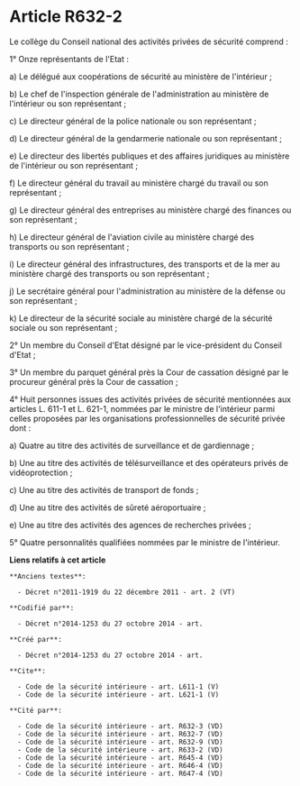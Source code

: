 # Article R632-2

Le collège du Conseil national des activités privées de sécurité comprend : 

1° Onze représentants de l'Etat : 

a) Le délégué aux coopérations de sécurité au ministère de l'intérieur ; 

b) Le chef de l'inspection générale de l'administration au ministère de l'intérieur ou son représentant ; 

c) Le directeur général de la police nationale ou son représentant ; 

d) Le directeur général de la gendarmerie nationale ou son représentant ; 

e) Le directeur des libertés publiques et des affaires juridiques au ministère de l'intérieur ou son représentant ; 

f) Le directeur général du travail au ministère chargé du travail ou son représentant ; 

g) Le directeur général des entreprises au ministère chargé des finances ou son représentant ; 

h) Le directeur général de l'aviation civile au ministère chargé des transports ou son représentant ; 

i) Le directeur général des infrastructures, des transports et de la mer au ministère chargé des transports ou son
représentant ; 

j) Le secrétaire général pour l'administration au ministère de la défense ou son représentant ; 

k) Le directeur de la sécurité sociale au ministère chargé de la sécurité sociale ou son représentant ; 

2° Un membre du Conseil d'Etat désigné par le vice-président du Conseil d'Etat ; 

3° Un membre du parquet général près la Cour de cassation désigné par le procureur général près la Cour de cassation ; 

4° Huit personnes issues des activités privées de sécurité mentionnées aux articles L. 611-1 et L. 621-1, nommées par le
ministre de l'intérieur parmi celles proposées par les organisations professionnelles de sécurité privée dont : 

a) Quatre au titre des activités de surveillance et de gardiennage ; 

b) Une au titre des activités de télésurveillance et des opérateurs privés de vidéoprotection ; 

c) Une au titre des activités de transport de fonds ; 

d) Une au titre des activités de sûreté aéroportuaire ; 

e) Une au titre des activités des agences de recherches privées ; 

5° Quatre personnalités qualifiées nommées par le ministre de l'intérieur.

**Liens relatifs à cet article**

	**Anciens textes**:

	  - Décret n°2011-1919 du 22 décembre 2011 - art. 2 (VT)

	**Codifié par**:

	  - Décret n°2014-1253 du 27 octobre 2014 - art.

	**Créé par**:

	  - Décret n°2014-1253 du 27 octobre 2014 - art.

	**Cite**:

	  - Code de la sécurité intérieure - art. L611-1 (V)
	  - Code de la sécurité intérieure - art. L621-1 (V)

	**Cité par**:

	  - Code de la sécurité intérieure - art. R632-3 (VD)
	  - Code de la sécurité intérieure - art. R632-7 (VD)
	  - Code de la sécurité intérieure - art. R632-9 (VD)
	  - Code de la sécurité intérieure - art. R633-2 (VD)
	  - Code de la sécurité intérieure - art. R645-4 (VD)
	  - Code de la sécurité intérieure - art. R646-4 (VD)
	  - Code de la sécurité intérieure - art. R647-4 (VD)
